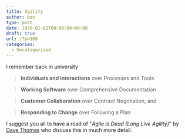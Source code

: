 ```yaml
---
title: Agility
author: ben
type: post
date: 1970-01-01T00:00:00+00:00
draft: true
url: /?p=108
categories:
  - Uncategorized
---
```


I remember back in university

> **Individuals and Interactions** over Processes and Tools

> **Working Software** over Comprehensive Documentation

> **Customer Collaboration** over Contract Negotiation, and

> **Responding to Change** over Following a Plan

I suggest you all to have a read of "_Agile is Dead (Long Live Agility)_" by [Dave Thomas][1] who discuss this in much more detail.

[1]: https://twitter.com/pragdave

